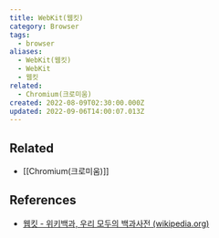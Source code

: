 ```yaml
---
title: WebKit(웹킷)
category: Browser
tags:
  - browser
aliases:
  - WebKit(웹킷)
  - WebKit
  - 웹킷
related:
  - Chromium(크로미움)
created: 2022-08-09T02:30:00.000Z
updated: 2022-09-06T14:00:07.013Z
---
```


<Metadata />

## Related

- [[Chromium(크로미움)]]

## References

- [웹킷 - 위키백과, 우리 모두의 백과사전 (wikipedia.org)](https://ko.wikipedia.org/wiki/%EC%9B%B9%ED%82%B7)
